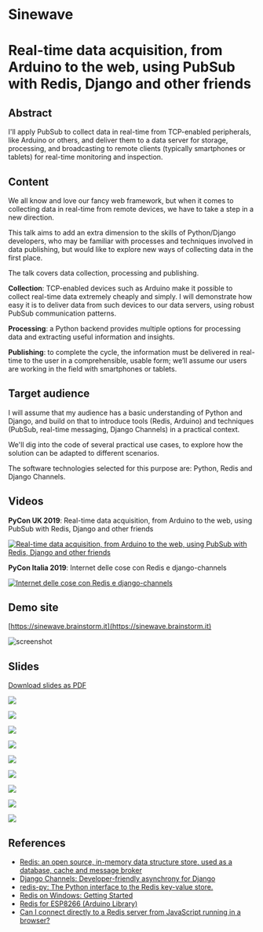 
Sinewave
========

# Real-time data acquisition, from Arduino to the web, using PubSub with Redis, Django and other friends

## Abstract

I'll apply PubSub to collect data in real-time from TCP-enabled peripherals,
like Arduino or others, and deliver them to a data server for storage, processing,
and broadcasting to remote clients (typically smartphones or tablets) for real-time
monitoring and inspection.

## Content

We all know and love our fancy web framework, but when it comes to collecting data
in real-time from remote devices, we have to take a step in a new direction.

This talk aims to add an extra dimension to the skills of Python/Django developers,
who may be familiar with processes and techniques involved in data publishing,
but would like to explore new ways of collecting data in the first place.

The talk covers data collection, processing and publishing.

**Collection**: TCP-enabled devices such as Arduino make it possible to collect
real-time data extremely cheaply and simply. I will demonstrate how easy it is
to deliver data from such devices to our data servers, using robust PubSub
communication patterns.

**Processing**: a Python backend provides multiple options for processing data and
extracting useful information and insights.

**Publishing**: to complete the cycle, the information must be delivered in real-time
to the user in a comprehensible, usable form; we’ll assume our users are working
in the field with smartphones or tablets.

## Target audience

I will assume that my audience has a basic understanding of Python and Django,
and build on that to introduce tools (Redis, Arduino) and techniques
(PubSub, real-time messaging, Django Channels) in a practical context.

We'll dig into the code of several practical use cases, to explore how the solution
can be adapted to different scenarios.

The software technologies selected for this purpose are: Python, Redis and Django Channels.

## Videos

**PyCon UK 2019**: Real-time data acquisition, from Arduino to the web, using PubSub with Redis, Django and other friends

[![Real-time data acquisition, from Arduino to the web, using PubSub with Redis, Django and other friends](etc/slides/images/0_uk.png)](https://www.youtube.com/watch?v=V8VAQS7xais "Real-time data acquisition, from Arduino to the web, using PubSub with Redis, Django and other friends")

**PyCon Italia 2019**: Internet delle cose con Redis e django-channels

[![Internet delle cose con Redis e django-channels](etc/slides/images/0.png)](https://www.youtube.com/watch?v=xxbxVHi_vfU "Internet delle cose con Redis e django-channels")

## Demo site

[https://sinewave.brainstorm.it](https://sinewave.brainstorm.it)

![screenshot](screenshot.png)

## Slides

[Download slides as PDF](https://github.com/morlandi/sinewave/raw/master/etc/slides/2019-05-03_PyconItalia2019_sinewave.pdf)

![](etc/slides/images/1.png)

![](etc/slides/images/2c.png)

![](etc/slides/images/3b.png)

![](etc/slides/images/4.png)

![](etc/slides/images/5.png)

![](etc/slides/images/6a.png)

![](etc/slides/images/6b.png)

![](etc/slides/images/6c.png)

![](etc/slides/images/7b.png)

## References

- [Redis: an open source, in-memory data structure store, used as a database, cache and message broker](https://redis.io)
- [Django Channels: Developer-friendly asynchrony for Django](https://github.com/django/channels)
- [redis-py: The Python interface to the Redis key-value store.](https://github.com/andymccurdy/redis-py)
- [Redis on Windows: Getting Started](https://channel9.msdn.com/Blogs/Interoperability/Redis-on-Windows-Getting-Started)
- [Redis for ESP8266 (Arduino Library)](https://github.com/remicaumette/esp8266-redis)
- [Can I connect directly to a Redis server from JavaScript running in a browser?](https://stackoverflow.com/questions/5759120/can-i-connect-directly-to-a-redis-server-from-javascript-running-in-a-browser)

